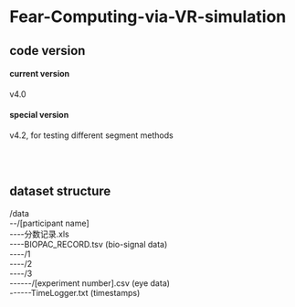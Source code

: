 # Fear-Computing-via-VR-simulation

## code version
#### current version
v4.0
#### special version
v4.2, for testing different segment methods

 <br> <br>

## dataset structure
/data <br>
--/[participant name]<br>
----分数记录.xls<br>
----BIOPAC_RECORD.tsv (bio-signal data)<br>
----/1<br>
----/2<br>
----/3<br>
------/[experiment number].csv (eye data)<br>
------TimeLogger.txt (timestamps)<br>
    

